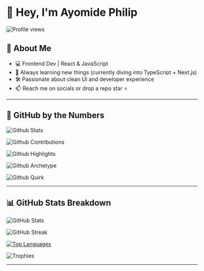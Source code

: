 # 👋 Hey, I'm Ayomide Philip

![Profile views](https://komarev.com/ghpvc/?username=Ayomide-Philip&label=Profile%20views&color=0e75b6&style=flat)

## 🚀 About Me

- 💻 Frontend Dev | React & JavaScript
- 🧠 Always learning new things (currently diving into TypeScript + Next.js)
- 🛠 Passionate about clean UI and developer experience
- 📫 Reach me on socials or drop a repo star ⭐

---

## 🧮 GitHub by the Numbers

![Github Stats](https://greptile-stats.vercel.app/api/widget/Ayomide-Philip/stats)

![Github Contributions](https://greptile-stats.vercel.app/api/widget/Ayomide-Philip/contributions)

![Github Highlights](https://greptile-stats.vercel.app/api/widget/Ayomide-Philip/highlights)

![Github Archetype](https://greptile-stats.vercel.app/api/widget/Ayomide-Philip/archtype)

![Github Quirk](https://greptile-stats.vercel.app/api/widget/Ayomide-Philip/quirk)

---

## 📊 GitHub Stats Breakdown

![GitHub Stats](https://github-readme-stats.vercel.app/api?username=Ayomide-Philip&show_icons=true&theme=radical&hide_border=true)

![GitHub Streak](https://github-readme-streak-stats.herokuapp.com/?user=Ayomide-Philip&theme=radical&hide_border=true)

[![Top Languages](https://github-readme-stats.vercel.app/api/top-langs/?username=Ayomide-Philip&layout=donut-vertical)](https://github.com/anuraghazra/github-readme-stats)

![Trophies](https://github-profile-trophy.vercel.app/?username=Ayomide-Philip&theme=radical&no-frame=true&no-bg=true&margin-w=4)

---
